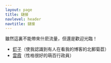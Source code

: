 ```yaml
---
layout: page
title: 鏈接
navlevel: header
navtitle: 鏈接
---
```

雖然這裏不能帶來什麽流量，但還是歡迎光臨！

- [釘子](https://dimpurr.com)（使我認識到有人在看我的博客的北郵菊苣）
- [雲霞](http://kumokasumi.lofter.com/)（性格很好的萌百行政員）
